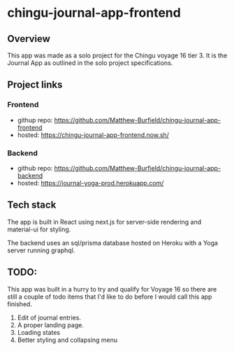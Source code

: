 # chingu-journal-app-frontend

## Overview

This app was made as a solo project for the Chingu voyage 16 tier 3.
It is the Journal App as outlined in the solo project specifications.

## Project links

### Frontend

- githup repo: https://github.com/Matthew-Burfield/chingu-journal-app-frontend
- hosted: https://chingu-journal-app-frontend.now.sh/

### Backend

- github repo: https://github.com/Matthew-Burfield/chingu-journal-app-backend
- hosted: https://journal-yoga-prod.herokuapp.com/

## Tech stack

The app is built in React using next.js for server-side rendering and material-ui for styling.

The backend uses an sql/prisma database hosted on Heroku with a Yoga server running graphql.

## TODO:

This app was built in a hurry to try and qualify for Voyage 16 so there are still a couple of todo items
that I'd like to do before I would call this app finished.

1. Edit of journal entries.
2. A proper landing page.
3. Loading states
4. Better styling and collapsing menu
